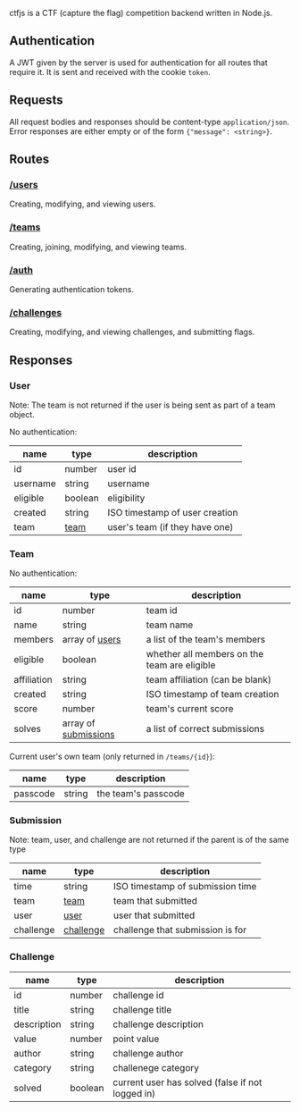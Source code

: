 ctfjs is a CTF (capture the flag) competition backend written in Node.js.

## Authentication
A JWT given by the server is used for authentication for all routes that require it.
It is sent and received with the cookie `token`.

## Requests
All request bodies and responses should be content-type `application/json`.
Error responses are either empty or of the form `{"message": <string>}`.

## Routes
### [/users](users.md)
Creating, modifying, and viewing users.
### [/teams](teams.md)
Creating, joining, modifying, and viewing teams.
### [/auth](auth.md)
Generating authentication tokens.
### [/challenges](challenges.md)
Creating, modifying, and viewing challenges, and submitting flags.

## Responses
### User
Note: The team is not returned if the user is being sent as part of a team object.

No authentication:

|name|type|description|
|----|----|-----------|
|id|number|user id|
|username|string|username|
|eligible|boolean|eligibility|
|created|string|ISO timestamp of user creation|
|team|[team](#team)|user's team (if they have one)|

### Team
No authentication:

|name|type|description|
|----|----|-----------|
|id|number|team id|
|name|string|team name|
|members|array of [users](#user)|a list of the team's members|
|eligible|boolean|whether all members on the team are eligible|
|affiliation|string|team affiliation (can be blank)|
|created|string|ISO timestamp of team creation|
|score|number|team's current score|
|solves|array of [submissions](#submission)|a list of correct submissions|

Current user's own team (only returned in `/teams/{id}`):

|name|type|description|
|----|----|-----------|
|passcode|string|the team's passcode|

### Submission
Note: team, user, and challenge are not returned if the parent is of the same type

|name|type|description|
|----|----|-----------|
|time|string|ISO timestamp of submission time|
|team|[team](#team)|team that submitted|
|user|[user](#user)|user that submitted|
|challenge|[challenge](#challenge)|challenge that submission is for|

### Challenge

|name|type|description|
|----|----|-----------|
|id|number|challenge id|
|title|string|challenge title|
|description|string|challenge description|
|value|number|point value|
|author|string|challenge author|
|category|string|challenege category|
|solved|boolean|current user has solved (false if not logged in)|



